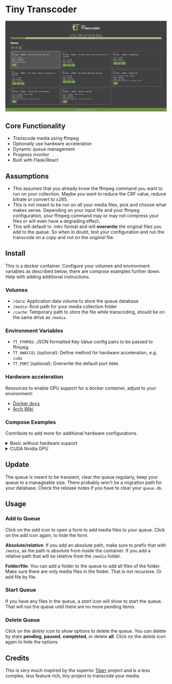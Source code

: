 # Tiny Transcoder

![screenshot](/assets/screenshot.png)

## Core Functionality
- Transcode media using ffmpeg
- Optionally use hardware acceleration
- Dynamic queue management
- Progress monitor
- Built with Flask/React

## Assumptions
- This assumes that you already know the ffmpeg command you want to run on your collection. Maybe you want to reduce the CRF value, reduce bitrate or convert to x265.
- This is not meant to be run on *all* your media files, pick and choose what makes sense. Depending on your input file and your ffmpeg configuration, your ffmpeg command may or may not compress your files or will even have a degrading effect.
- This will default to *.mkv* format and will **overwrite** the original files you add to the queue. So when in doubt, test your configuration and run the transcode on a *copy* and not on the *original* file.

## Install
This is a docker container. Configure your volumes and environment variables as described below, there are compose examples further down. Help with adding additional instructions.

### Volumes
- `/data`: Application data volume to store the queue database
- `/media`: Root path for your media collection folder
- `/cache`: Temporary path to store the file while transcoding, should be on the same drive as `/media`.

### Environment Variables
- `TT_FFMPEG`: JSON formatted Key Value config pairs to be passed to ffmpeg.
- `TT_HWACCEL` (optional): Define method for hardware acceleration, e.g. `cuda`
- `TT_PORT` (optional): Overwrite the default port `8000`.

### Hardware acceleration
Resources to enable GPU support for a docker container, adjust to your environment:
- [Docker docs](https://docs.docker.com/compose/gpu-support/)
- [Arch Wiki](https://wiki.archlinux.org/title/Docker#Run_GPU_accelerated_Docker_containers_with_NVIDIA_GPUs)

### Compose Examples
Contribute to add more for additional hardware configurations.

<details>
<summary>Basic without hardware support</summary>

```yml
version: '3.5'

services:
  tiny-transcoder:
    container_name: tiny-transcoder
    restart: unless-stopped
    image: bbilly1/tiny-transcoder
    volumes:
      - /media/docker/tiny-transcoder:/data
      - /media/mount/cache:/cache
      - /media/mount:/media
    ports:
      - 127.0.0.1:8000:8000
    environment:
      TT_FFMPEG: '{"c:v": "libx265", "crf": 23, "preset": "slow", "vf": "scale=-1:1080"}'
```

</details>

<details>
<summary>CUDA Nvidia GPU</summary>

```yml
version: '3.5'

services:
  tiny-transcoder:
    container_name: tiny-transcoder
    restart: unless-stopped
    image: bbilly1/tiny-transcoder
    volumes:
      - /media/docker/tiny-transcoder:/data
      - /media/mount/cache:/cache
      - /media/mount:/media
    ports:
      - 127.0.0.1:8000:8000
    environment:
      NVIDIA_VISIBLE_DEVICES: all
      NVIDIA_DRIVER_CAPABILITIES: gpu,video
      TT_HWACCEL: cuda
      TT_FFMPEG: '{"c:v": "hevc_nvenc", "crf": 23, "preset": "slow", "vf": "scale=-1:1080"}'
    deploy:
      resources:
   	 reservations:
 		 devices:
 		 - driver: nvidia
   		 capabilities:
     		 - gpu
     		 - video
```

</details>

## Update
The queue is meant to be transient, clear the queue regularly, keep your queue to a manageable size. There probably won't be a migration path for your database. Check the release notes if you have to clear your `queue.db`.

## Usage

### Add to Queue
Click on the *add* icon to open a form to add media files to your queue. Click on the add icon again, to hide the form.

**Absolute/relative**: If you add an absolute path, make sure to prefix that with `/media`, as the path is absolute from *inside* the container. If you add a relative path that will be relative from the `/media` folder.

**Folder/file**: You can add a folder to the queue to add all files of the folder. Make sure there are only media files in the folder. That is not recursive. Or add file by file.

### Start Queue
If you have any files in the queue, a *start* icon will show to start the queue. That will run the queue until there are no more pending items.

### Delete Queue
Click on the *delete* icon to show options to delete the queue. You can delete by state **pending**, **paused**, **completed**, or delete **all**. Click on the *delete* icon again to hide the options.

## Credits
This is very much inspired by the superior [Tdarr](https://github.com/HaveAGitGat/Tdarr/) project and is a less complex, less feature rich, *tiny* project to transcode your media.
